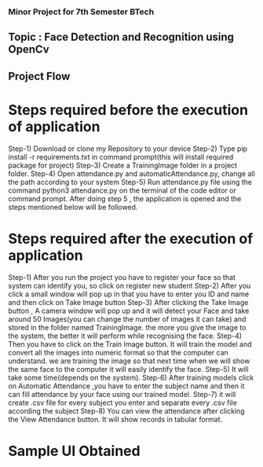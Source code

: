 ### Minor Project for 7th Semester BTech

## Topic : Face Detection and Recognition using OpenCv


## Project Flow

# Steps required before the execution of application

Step-1) Download or clone my Repository to your device
Step-2) Type pip install -r requirements.txt in command prompt(this will install required package for project)
Step-3) Create a TrainingImage folder in a project folder.
Step-4) Open attendance.py and automaticAttendance.py, change all the path according to your system
Step-5) Run attendance.py file using the command python3 attendance.py on the terminal of the code editor or command prompt.
After doing step 5 , the application is opened and the steps mentioned below will be followed.

# Steps required after the execution of application

Step-1) After you run the project you have to register your face so  that system can identify you, so click on register new student
Step-2) After you click a small window will pop up in that you have to enter you ID and name and then click on Take Image button
Step-3) After clicking the Take Image button , A camera window will pop up and it will detect your Face and take around 50 Images(you can change the number of images it can take) and stored in the folder named TrainingImage. the more you give the image to the system, the better it will perform while recognising the face.
Step-4) Then you have to click on the Train Image button. It will train the model and convert all the images into numeric format so that the computer can understand. we are training the image so that next time when we will show the same face to the computer it will easily identify the face.
Step-5) It will take some time(depends on the system).
Step-6) After training models click on Automatic Attendance ,you have to enter the subject name and then it can fill attendance by your face using our trained model.
Step-7) it will create .csv file for every subject you enter and separate every .csv file according the subject
Step-8) You can view the attendance after clicking the View Attendance button. It will show records in tabular format.

# Sample UI Obtained 




